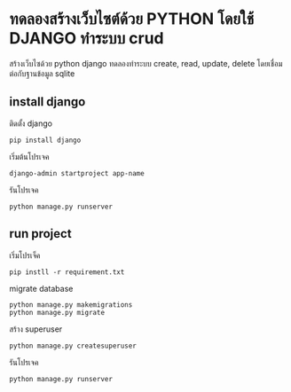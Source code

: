 # ทดลองสร้างเว็บไซต์ด้วย PYTHON โดยใช้ DJANGO ทำระบบ crud

สร้างเว็บไซด้วย python django ทดลองทำระบบ create, read, update, delete โดยเชื่อมต่อกับฐานข้อมูล sqlite


## install django
ติดตั้ง django
	
    pip install django

เริ่มต้นโปรเจค

    django-admin startproject app-name

รันโปรเจค

    python manage.py runserver

   
## run project
เริ่มโปรเจ็ค

    pip instll -r requirement.txt

migrate database

    python manage.py makemigrations
    python manage.py migrate
    
สร้าง superuser

    python manage.py createsuperuser
    
รันโปรเจค

    python manage.py runserver
    
